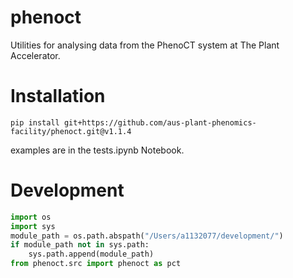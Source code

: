 # phenoct
Utilities for analysing data from the PhenoCT system at The Plant Accelerator.



# Installation
`pip install git+https://github.com/aus-plant-phenomics-facility/phenoct.git@v1.1.4`


examples are in the tests.ipynb Notebook.

# Development
```python
import os
import sys
module_path = os.path.abspath("/Users/a1132077/development/")
if module_path not in sys.path:
    sys.path.append(module_path)
from phenoct.src import phenoct as pct

```
